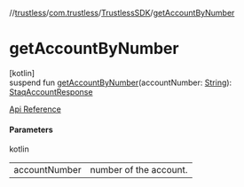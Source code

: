 //[trustless](../../../index.md)/[com.trustless](../index.md)/[TrustlessSDK](index.md)/[getAccountByNumber](get-account-by-number.md)

# getAccountByNumber

[kotlin]\
suspend fun [getAccountByNumber](get-account-by-number.md)(accountNumber: [String](https://kotlinlang.org/api/latest/jvm/stdlib/kotlin/-string/index.html)): [StaqAccountResponse](../../com.trustless.requests.accounts/-staq-account-response/index.md)

[Api Reference](https://developer.staq.io/docs/apis/accounts#/Accounts/Get%20an%20account)

#### Parameters

kotlin

| | |
|---|---|
| accountNumber | number of the account. |

